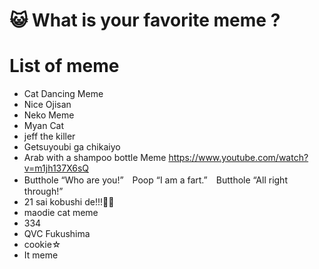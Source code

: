 # 😺 What is your favorite meme ?

# List of meme
- Cat Dancing Meme
- Nice Ojisan
- Neko Meme
- Myan Cat
- jeff the killer
- Getsuyoubi ga chikaiyo
- Arab with a shampoo bottle Meme <https://www.youtube.com/watch?v=m1jh137X6sQ>
- Butthole “Who are you!”　Poop “I am a fart.”　Butthole “All right through!”
- 21 sai kobushi de!!!🤜🤛 
- maodie cat meme
- 334
- QVC Fukushima
- cookie☆
- It meme 
